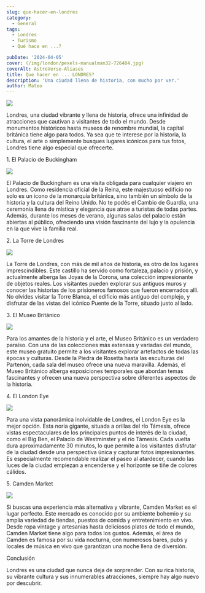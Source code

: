 ```yaml
---
slug: que-hacer-en-londres
category:
  - General
tags:
  - Londres
  - Turismo
  - Qué hace en ...?

pubDate: '2024-04-05'
cover: (/img/london/pexels-manualman32-726484.jpg)
coverAlt: AstroVerse-Aliases
title: Que hacer en ... LONDRES?
description: 'Una ciudad llena de historia, con mucho por ver.'
author: Mateo
---
```


![](/img/london/pexels-manualman32-726484.jpg)

Londres, una ciudad vibrante y llena de historia, ofrece una infinidad de atracciones que cautivan a visitantes de todo el mundo. Desde monumentos históricos hasta museos de renombre mundial, la capital británica tiene algo para todos.       Ya sea que te interese por la historia, la cultura, el arte o simplemente busques lugares icónicos para tus fotos, Londres tiene algo especial que ofrecerte.

1\. El Palacio de Buckingham 

![](</img/london/buckingham palace.jpg>)

El Palacio de Buckingham es una visita obligada para cualquier viajero en Londres. Como residencia oficial de la Reina, este majestuoso edificio no solo es un icono de la monarquía británica, sino también un símbolo de la historia y la cultura del Reino Unido. No te podés el Cambio de Guardia, una ceremonia llena de mística y elegancia que atrae a turistas de todas partes. Además, durante los meses de verano, algunas salas del palacio están abiertas al público, ofreciendo una visión fascinante del lujo y la opulencia en la que vive la familia real.

2\. La Torre de Londres 

![](</img/london/tower of london.jpg>)

La Torre de Londres, con más de mil años de historia, es otro de los lugares imprescindibles. Este castillo ha servido como fortaleza, palacio y prisión, y actualmente alberga las Joyas de la Corona, una colección impresionante de objetos reales. Los visitantes pueden explorar sus antiguos muros y conocer las historias de los prisioneros famosos que fueron encerrados allí. No olvides visitar la Torre Blanca, el edificio más antiguo del complejo, y disfrutar de las vistas del icónico Puente de la Torre, situado justo al lado.

3\. El Museo Británico 

![](</img/london/london museum.jpg>)

Para los amantes de la historia y el arte, el Museo Británico es un verdadero paraíso. Con una de las colecciones más extensas y variadas del mundo, este museo gratuito permite a los visitantes explorar artefactos de todas las épocas y culturas. Desde la Piedra de Rosetta hasta las esculturas del Partenón, cada sala del museo ofrece una nueva maravilla. Además, el Museo Británico alberga exposiciones temporales que abordan temas fascinantes y ofrecen una nueva perspectiva sobre diferentes aspectos de la historia.

4\. El London Eye

![](</img/london/london eye.jpg>)

Para una vista panorámica inolvidable de Londres, el London Eye es la mejor opción. Esta noria gigante, situada a orillas del río Támesis, ofrece vistas espectaculares de los principales puntos de interés de la ciudad, como el Big Ben, el Palacio de Westminster y el río Támesis. Cada vuelta dura aproximadamente 30 minutos, lo que permite a los visitantes disfrutar de la ciudad desde una perspectiva única y capturar fotos impresionantes. Es especialmente recomendable realizar el paseo al atardecer, cuando las luces de la ciudad empiezan a encenderse y el horizonte se tiñe de colores cálidos.

5\. Camden Market 

![](</img/london/camdem market.jpg>)

Si buscas una experiencia más alternativa y vibrante, Camden Market es el lugar perfecto. Este mercado es conocido por su ambiente bohemio y su amplia variedad de tiendas, puestos de comida y entretenimiento en vivo. Desde ropa vintage y artesanías hasta deliciosos platos de todo el mundo, Camden Market tiene algo para todos los gustos. Además, el área de Camden es famosa por su vida nocturna, con numerosos bares, pubs y locales de música en vivo que garantizan una noche llena de diversión.

Conclusión 

Londres es una ciudad que nunca deja de sorprender. Con su rica historia, su vibrante cultura y sus innumerables atracciones, siempre hay algo nuevo por descubrir.
